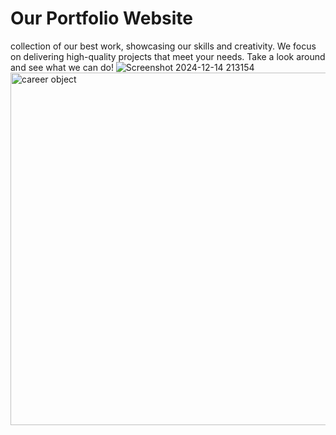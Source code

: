 # Our Portfolio Website
collection of our best work, showcasing our skills and creativity. We focus on delivering high-quality projects that meet your needs. Take a look around and see what we can do!
![Screenshot 2024-12-14 213154](https://github.com/user-attachments/assets/ddb9cd2a-f06d-4ed2-ac2e-20ae88f736eb)  <img width="564" alt="career object" src="https://github.com/user-attachments/assets/cb7dc0aa-041e-4b2c-b68b-577e242b6685" />



